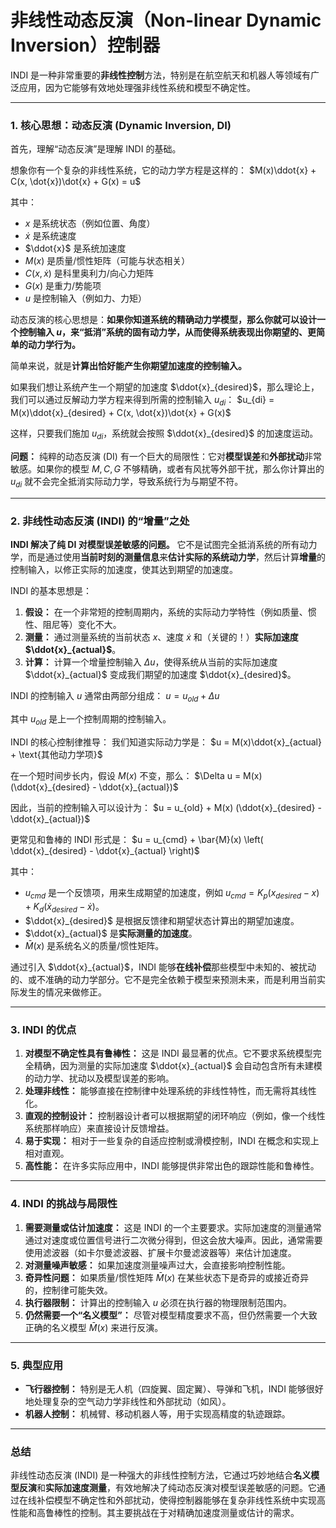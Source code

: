 # 非线性动态反演（Non-linear Dynamic Inversion）控制器

INDI 是一种非常重要的**非线性控制**方法，特别是在航空航天和机器人等领域有广泛应用，因为它能够有效地处理强非线性系统和模型不确定性。

---

### 1. 核心思想：动态反演 (Dynamic Inversion, DI)

首先，理解“动态反演”是理解 INDI 的基础。

想象你有一个复杂的非线性系统，它的动力学方程是这样的：
$M(x)\ddot{x} + C(x, \dot{x})\dot{x} + G(x) = u$

其中：
*   $x$ 是系统状态（例如位置、角度）
*   $\dot{x}$ 是系统速度
*   $\ddot{x}$ 是系统加速度
*   $M(x)$ 是质量/惯性矩阵（可能与状态相关）
*   $C(x, \dot{x})$ 是科里奥利力/向心力矩阵
*   $G(x)$ 是重力/势能项
*   $u$ 是控制输入（例如力、力矩）

动态反演的核心思想是：**如果你知道系统的精确动力学模型，那么你就可以设计一个控制输入 $u$，来“抵消”系统的固有动力学，从而使得系统表现出你期望的、更简单的动力学行为。**

简单来说，就是**计算出恰好能产生你期望加速度的控制输入。**

如果我们想让系统产生一个期望的加速度 $\ddot{x}_{desired}$，那么理论上，我们可以通过反解动力学方程来得到所需的控制输入 $u_{di}$：
$u_{di} = M(x)\ddot{x}_{desired} + C(x, \dot{x})\dot{x} + G(x)$

这样，只要我们施加 $u_{di}$，系统就会按照 $\ddot{x}_{desired}$ 的加速度运动。

**问题：** 纯粹的动态反演 (DI) 有一个巨大的局限性：它对**模型误差**和**外部扰动**非常敏感。如果你的模型 $M, C, G$ 不够精确，或者有风扰等外部干扰，那么你计算出的 $u_{di}$ 就不会完全抵消实际动力学，导致系统行为与期望不符。

---

### 2. 非线性动态反演 (INDI) 的“增量”之处

**INDI 解决了纯 DI 对模型误差敏感的问题。** 它不是试图完全抵消系统的所有动力学，而是通过使用**当前时刻的测量信息**来**估计实际的系统动力学**，然后计算**增量**的控制输入，以修正实际的加速度，使其达到期望的加速度。

INDI 的基本思想是：
1.  **假设：** 在一个非常短的控制周期内，系统的实际动力学特性（例如质量、惯性、阻尼等）变化不大。
2.  **测量：** 通过测量系统的当前状态 $x$、速度 $\dot{x}$ 和（关键的！）**实际加速度 $\ddot{x}_{actual}$**。
3.  **计算：** 计算一个增量控制输入 $\Delta u$，使得系统从当前的实际加速度 $\ddot{x}_{actual}$ 变成我们期望的加速度 $\ddot{x}_{desired}$。

INDI 的控制输入 $u$ 通常由两部分组成：
$u = u_{old} + \Delta u$

其中 $u_{old}$ 是上一个控制周期的控制输入。

INDI 的核心控制律推导：
我们知道实际动力学是：
$u = M(x)\ddot{x}_{actual} + \text{其他动力学项}$

在一个短时间步长内，假设 $M(x)$ 不变，那么：
$\Delta u = M(x) (\ddot{x}_{desired} - \ddot{x}_{actual})$

因此，当前的控制输入可以设计为：
$u = u_{old} + M(x) (\ddot{x}_{desired} - \ddot{x}_{actual})$

更常见和鲁棒的 INDI 形式是：
$u = u_{cmd} + \bar{M}(x) \left( \ddot{x}_{desired} - \ddot{x}_{actual} \right)$

其中：
*   $u_{cmd}$ 是一个反馈项，用来生成期望的加速度，例如 $u_{cmd} = K_p (x_{desired} - x) + K_d (\dot{x}_{desired} - \dot{x})$。
*   $\ddot{x}_{desired}$ 是根据反馈律和期望状态计算出的期望加速度。
*   $\ddot{x}_{actual}$ 是**实际测量的加速度**。
*   $\bar{M}(x)$ 是系统名义的质量/惯性矩阵。

通过引入 $\ddot{x}_{actual}$，INDI 能够**在线补偿**那些模型中未知的、被扰动的、或不准确的动力学部分。它不是完全依赖于模型来预测未来，而是利用当前实际发生的情况来做修正。

---

### 3. INDI 的优点

1.  **对模型不确定性具有鲁棒性：** 这是 INDI 最显著的优点。它不要求系统模型完全精确，因为测量的实际加速度 $\ddot{x}_{actual}$ 会自动包含所有未建模的动力学、扰动以及模型误差的影响。
2.  **处理非线性：** 能够直接在控制律中处理系统的非线性特性，而无需将其线性化。
3.  **直观的控制设计：** 控制器设计者可以根据期望的闭环响应（例如，像一个线性系统那样响应）来直接设计反馈增益。
4.  **易于实现：** 相对于一些复杂的自适应控制或滑模控制，INDI 在概念和实现上相对直观。
5.  **高性能：** 在许多实际应用中，INDI 能够提供非常出色的跟踪性能和鲁棒性。

---

### 4. INDI 的挑战与局限性

1.  **需要测量或估计加速度：** 这是 INDI 的一个主要要求。实际加速度的测量通常通过对速度或位置信号进行二次微分得到，但这会放大噪声。因此，通常需要使用滤波器（如卡尔曼滤波器、扩展卡尔曼滤波器等）来估计加速度。
2.  **对测量噪声敏感：** 如果加速度测量噪声过大，会直接影响控制性能。
3.  **奇异性问题：** 如果质量/惯性矩阵 $\bar{M}(x)$ 在某些状态下是奇异的或接近奇异的，控制律可能失效。
4.  **执行器限制：** 计算出的控制输入 $u$ 必须在执行器的物理限制范围内。
5.  **仍然需要一个“名义模型”：** 尽管对模型精度要求不高，但仍然需要一个大致正确的名义模型 $\bar{M}(x)$ 来进行反演。

---

### 5. 典型应用

*   **飞行器控制：** 特别是无人机（四旋翼、固定翼）、导弹和飞机，INDI 能够很好地处理复杂的空气动力学非线性和外部扰动（如风）。
*   **机器人控制：** 机械臂、移动机器人等，用于实现高精度的轨迹跟踪。

---

### 总结

非线性动态反演 (INDI) 是一种强大的非线性控制方法，它通过巧妙地结合**名义模型反演**和**实际加速度测量**，有效地解决了纯动态反演对模型误差敏感的问题。它通过在线补偿模型不确定性和外部扰动，使得控制器能够在复杂非线性系统中实现高性能和高鲁棒性的控制。其主要挑战在于对精确加速度测量或估计的需求。